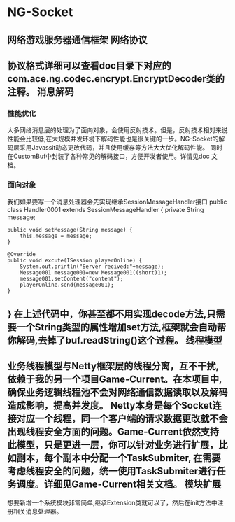 NG-Socket
=========

网络游戏服务器通信框架
网络协议 
-----------------------------------  
协议格式详细可以查看doc目录下对应的com.ace.ng.codec.encrypt.EncryptDecoder类的注释。
消息解码
-----------------------------------
### 性能优化
大多网络消息层的处理为了面向对象，会使用反射技术。但是，反射技术相对来说性能会比较低,在大规模并发环境下解码性能也是很关键的一步。NG-Socket的解码层采用Javassit动态更改代码，并且使用缓存等方法大大优化解码性能。
同时在CustomBuf中封装了各种常见的解码接口，方便开发者使用。详情见doc 文档。
### 面向对象
我们如果要写一个消息处理器会先实现继承SessionMessageHandler接口
public class Handler0001 extends SessionMessageHandler {
    private String message;

    public void setMessage(String message) {
        this.message = message;
    }

    @Override
    public void excute(ISession playerOnline) {
        System.out.println("Server recived:"+message);
        Message001 message001=new Message001((short)1);
        message001.setContent("content");
        playerOnline.send(message001);
    }
}
在上述代码中，你甚至都不用实现decode方法,只需要一个String类型的属性增加set方法,框架就会自动帮你解码,去掉了buf.readString()这个过程。
线程模型
-----------------------------------
###
业务线程模型与Netty框架层的线程分离，互不干扰,依赖于我的另一个项目Game-Current。在本项目中,确保业务逻辑线程池不会对网络通信数据读取以及解码造成影响，提高并发度。
Netty本身是每个Socket连接对应一个线程，同一个客户端的请求数据更改就不会出现线程安全方面的问题。Game-Current依然支持此模型，只是更进一层，你可以针对业务进行扩展，比如副本，每个副本中分配一个TaskSubmiter,
在需要考虑线程安全的问题，统一使用TaskSubmiter进行任务调度。详细见Game-Current相关文档。
模块扩展
-----------------------------------
想要新增一个系统模块非常简单,继承Extension类就可以了，然后在init方法中注册相关消息处理器。
